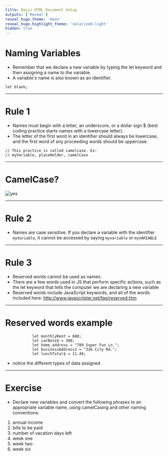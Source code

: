 ```yaml
---
title: Basic HTML Document Setup 
outputs: ['Reveal']
reveal_hugo.theme: 'moon'
reveal_hugo.highlight_theme: 'solarized-light'
hidden: true
---
```


# Naming Variables 

* Remember that we declare a new variable by typing the let keyword and then assigning a name to the variable. 
* A variable's name is also known as an identifier.

```
let blank;
```

---

# Rule 1

* Names must begin with a letter, an underscore, or a dollar sign $ (best coding practice starts names with a lowercase letter). 
* The letter of the first word in an identifier should always be lowercase, and the first word of any proceeding words should be uppercase. 

```
// This practice is called camelcase. Ex: 
// myVariable, placeHolder, camelCase
```

---

# CamelCase?

![yes](https://upload.wikimedia.org/wikipedia/commons/thumb/e/ef/CamelCase.svg/368px-CamelCase.svg.png)

---

# Rule 2

* Names are case sensitive. If you declare a variable with the identifier `myVariable`, it cannot be accessed by saying `myvariable` or `myVARIABLE`

--- 

# Rule 3

* Reserved words cannot be used as names. 
* There are a few words used in JS that perform specific actions, such as the let keyword that tells the computer we are declaring a new variable
* Reserved words include JavaScript keywords, and all of the words included here: http://www.javascripter.net/faq/reserved.htm

--- 

# Reserved words example 

```
            let monthlyRent = 600;
            let carNote$ = 300;
            let home_address = "789 Super Fun Ln.";
            let businessAddress2 = "326 City Rd.";
            let lunchTotal$ = 11.49;
```

* notice the different types of data assigned
  
---

# Exercise 

* Declare new variables and convert the following phrases to an appropriate variable name, using camelCasing and other naming conventions:

1. annual income
2. bills to be paid
3. number of vacation days left
4. week one
5. week two
6. week six 